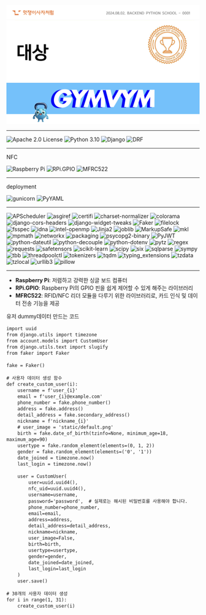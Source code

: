 ![멋사](likelion.png)
![대상](grandprize.png)
![짐빔](gymvymlogo.png)

***

![Apache 2.0 License](https://img.shields.io/badge/License-Apache%202.0-blue.svg)
![Python 3.10](https://img.shields.io/badge/Python-3.10-blue?logo=python&logoColor=white)
![Django](https://img.shields.io/badge/Django-5.0.6-green?logo=django&logoColor=white)
![DRF](https://img.shields.io/badge/DRF-3.15.2-red)

***

NFC

![Raspberry Pi](https://img.shields.io/badge/Raspberry%20Pi-4B-red)
![RPi.GPIO](https://img.shields.io/badge/RPi.GPIO-0.7.0-yellow)
![MFRC522](https://img.shields.io/badge/mfrc522-1.6.0-blue)

***

deployment

![gunicorn](https://img.shields.io/badge/gunicorn-22.0.0-green?logo=gunicorn&logoColor=white)
![PyYAML](https://img.shields.io/badge/PyYAML-6.0.1-blue)

***

![APScheduler](https://img.shields.io/badge/APScheduler-3.10.4-blue)
![asgiref](https://img.shields.io/badge/asgiref-3.8.1-lightgrey)
![certifi](https://img.shields.io/badge/certifi-2024.7.4-green)
![charset-normalizer](https://img.shields.io/badge/charset--normalizer-3.3.2-yellow)
![colorama](https://img.shields.io/badge/colorama-0.4.6-red)
![django-cors-headers](https://img.shields.io/badge/django--cors--headers-4.4.0-orange)
![django-widget-tweaks](https://img.shields.io/badge/django--widget--tweaks-1.5.0-blue)
![Faker](https://img.shields.io/badge/Faker-26.0.0-lightgreen)
![filelock](https://img.shields.io/badge/filelock-3.15.4-yellowgreen)
![fsspec](https://img.shields.io/badge/fsspec-2024.6.1-lightblue)
![idna](https://img.shields.io/badge/idna-3.7-purple)
![intel-openmp](https://img.shields.io/badge/intel--openmp-2021.4.0-blue)
![Jinja2](https://img.shields.io/badge/Jinja2-3.1.4-red)
![joblib](https://img.shields.io/badge/joblib-1.4.2-lightgrey)
![MarkupSafe](https://img.shields.io/badge/MarkupSafe-2.1.5-green)
![mkl](https://img.shields.io/badge/mkl-2021.4.0-blue)
![mpmath](https://img.shields.io/badge/mpmath-1.3.0-yellow)
![networkx](https://img.shields.io/badge/networkx-3.3-orange)
![packaging](https://img.shields.io/badge/packaging-24.1-lightblue)
![psycopg2-binary](https://img.shields.io/badge/psycopg2--binary-2.9.9-green)
![PyJWT](https://img.shields.io/badge/PyJWT-2.8.0-blue)
![python-dateutil](https://img.shields.io/badge/python--dateutil-2.9.0.post0-lightgrey)
![python-decouple](https://img.shields.io/badge/python--decouple-3.8-yellow)
![python-dotenv](https://img.shields.io/badge/python--dotenv-1.0.1-green)
![pytz](https://img.shields.io/badge/pytz-2024.1-red)
![regex](https://img.shields.io/badge/regex-2024.5.15-lightgreen)
![requests](https://img.shields.io/badge/requests-2.32.3-orange)
![safetensors](https://img.shields.io/badge/safetensors-0.4.3-yellow)
![scikit-learn](https://img.shields.io/badge/scikit--learn-1.5.1-orange?logo=scikit-learn&logoColor=white)
![scipy](https://img.shields.io/badge/scipy-1.14.0-blue)
![six](https://img.shields.io/badge/six-1.16.0-lightgrey)
![sqlparse](https://img.shields.io/badge/sqlparse-0.5.0-green)
![sympy](https://img.shields.io/badge/sympy-1.13.0-red)
![tbb](https://img.shields.io/badge/tbb-2021.13.0-blue)
![threadpoolctl](https://img.shields.io/badge/threadpoolctl-3.5.0-lightblue)
![tokenizers](https://img.shields.io/badge/tokenizers-0.19.1-yellow)
![tqdm](https://img.shields.io/badge/tqdm-4.66.4-green)
![typing_extensions](https://img.shields.io/badge/typing__extensions-4.12.2-purple)
![tzdata](https://img.shields.io/badge/tzdata-2024.1-orange)
![tzlocal](https://img.shields.io/badge/tzlocal-5.2-lightgrey)
![urllib3](https://img.shields.io/badge/urllib3-2.2.2-blue)
![pillow](https://img.shields.io/badge/pillow-10.4.0-blue?logo=python&logoColor=white)

***

- **Raspberry Pi**: 저렴하고 강력한 싱글 보드 컴퓨터
- **RPi.GPIO**: Raspberry Pi의 GPIO 핀을 쉽게 제어할 수 있게 해주는 라이브러리
- **MFRC522**: RFID/NFC 리더 모듈을 다루기 위한 라이브러리로, 카드 인식 및 데이터 전송 기능을 제공

유저 dummy데이터 만드는 코드
```
import uuid
from django.utils import timezone
from account.models import CustomUser 
from django.utils.text import slugify
from faker import Faker

fake = Faker()

# 사용자 데이터 생성 함수
def create_custom_user(i):
    username = f'user_{i}'
    email = f'user_{i}@example.com'
    phone_number = fake.phone_number()
    address = fake.address()
    detail_address = fake.secondary_address()
    nickname = f'nickname_{i}'
    # user_image = 'static/default.png'
    birth = fake.date_of_birth(tzinfo=None, minimum_age=18, maximum_age=90)
    usertype = fake.random_element(elements=(0, 1, 2))
    gender = fake.random_element(elements=('0', '1'))
    date_joined = timezone.now()
    last_login = timezone.now()

    user = CustomUser(
        user=uuid.uuid4(),
        nfc_uid=uuid.uuid4(),
        username=username,
        password='password',  # 실제로는 해시된 비밀번호를 사용해야 합니다.
        phone_number=phone_number,
        email=email,
        address=address,
        detail_address=detail_address,
        nickname=nickname,
        user_image=False,
        birth=birth,
        usertype=usertype,
        gender=gender,
        date_joined=date_joined,
        last_login=last_login
    )
    user.save()

# 30개의 사용자 데이터 생성
for i in range(1, 31):
    create_custom_user(i)

```
